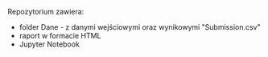 Repozytorium zawiera:
- folder Dane - z danymi wejściowymi oraz wynikowymi "Submission.csv"
- raport w formacie HTML
- Jupyter Notebook 

